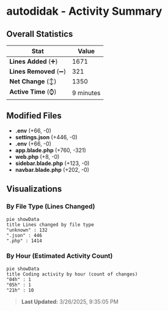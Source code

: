 # autodidak - Activity Summary 

## Overall Statistics

| Stat                   | Value                                                             |
| ---------------------- | ----------------------------------------------------------------- |
| **Lines Added** (➕)   | 1671                                          |
| **Lines Removed** (➖) | 321                                        |
| **Net Change** (↕)    | 1350                |
| **Active Time** (⌚)   | 9 minutes |


## Modified Files
- **.env** (+66, -0)
- **settings.json** (+446, -0)
- **.env** (+66, -0)
- **app.blade.php** (+760, -321)
- **web.php** (+8, -0)
- **sidebar.blade.php** (+123, -0)
- **navbar.blade.php** (+202, -0)

## Visualizations

### By File Type (Lines Changed)

```mermaid
pie showData
title Lines changed by file type
"unknown" : 132
".json" : 446
".php" : 1414
```

### By Hour (Estimated Activity Count)

```mermaid
pie showData
title Coding activity by hour (count of changes)
"04h" : 1
"05h" : 1
"21h" : 10
```


> **Last Updated:** 3/26/2025, 9:35:05 PM